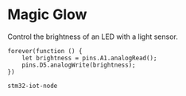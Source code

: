 # Magic Glow

Control the brightness of an LED with a light sensor.

```blocks
forever(function () {
    let brightness = pins.A1.analogRead();
    pins.D5.analogWrite(brightness);
})
```

```package
stm32-iot-node
```
